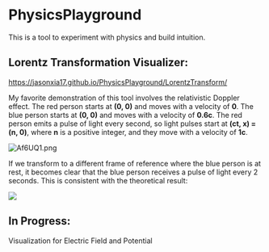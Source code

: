# PhysicsPlayground
This is a tool to experiment with physics and build intuition.

## Lorentz Transformation Visualizer:

https://jasonxia17.github.io/PhysicsPlayground/LorentzTransform/

My favorite demonstration of this tool involves the relativistic Doppler effect. The red person starts at **(0, 0)** and moves with a velocity of **0**. The blue person starts at **(0, 0)** and moves with a velocity of **0.6c**. The red person emits a pulse of light every second, so light pulses start at **(ct, x) = (n, 0)**, where **n** is a positive integer, and they move with a velocity of **1c**.

![Af6UQ1.png](https://i.lensdump.com/i/Af6UQ1.png)

If we transform to a different frame of reference where the blue person is at rest, it becomes clear that the blue person receives a pulse of light every 2 seconds. This is consistent with the theoretical result:


![](https://latex.artofproblemsolving.com/e/v/g/evgrpooq.png?time=1547327985374)

## In Progress:

Visualization for Electric Field and Potential

